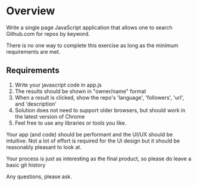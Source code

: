 # Overview #

Write a single page JavaScript application that allows one to search Github.com for repos by keyword.

There is no one way to complete this exercise as long as the minimum requirements are met.

## Requirements ##

1. Write your javascript code in app.js
2. The results should be shown in "owner/name" format
3. When a result is clicked, show the repo's 'language', 'followers', 'url', and 'description'
4. Solution does not need to support older browsers, but should work in the latest version of Chrome
5. Feel free to use any libraries or tools you like.

Your app (and code) should be performant and the UI/UX should be intuitive. Not a lot of effort is required for the UI design but it should be reasonably pleasant to look at.

Your process is just as interesting as the final product, so please do leave a basic git history

Any questions, please ask.
